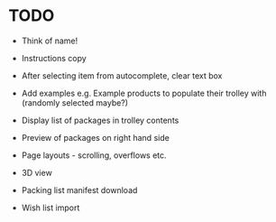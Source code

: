 # TODO

- Think of name!

- Instructions copy

- After selecting item from autocomplete, clear text box
- Add examples e.g. Example products to populate their trolley with (randomly selected maybe?)
- Display list of packages in trolley contents
- Preview of packages on right hand side

- Page layouts - scrolling, overflows etc.
- 3D view
- Packing list manifest download
- Wish list import
